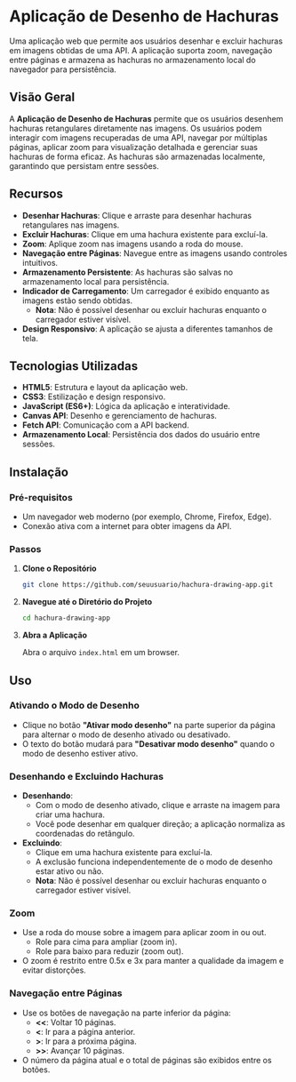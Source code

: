 # Aplicação de Desenho de Hachuras

Uma aplicação web que permite aos usuários desenhar e excluir hachuras em imagens obtidas de uma API. A aplicação suporta zoom, navegação entre páginas e armazena as hachuras no armazenamento local do navegador para persistência.

## Visão Geral

A **Aplicação de Desenho de Hachuras** permite que os usuários desenhem hachuras retangulares diretamente nas imagens. Os usuários podem interagir com imagens recuperadas de uma API, navegar por múltiplas páginas, aplicar zoom para visualização detalhada e gerenciar suas hachuras de forma eficaz. As hachuras são armazenadas localmente, garantindo que persistam entre sessões.

## Recursos

- **Desenhar Hachuras**: Clique e arraste para desenhar hachuras retangulares nas imagens.
- **Excluir Hachuras**: Clique em uma hachura existente para excluí-la.
- **Zoom**: Aplique zoom nas imagens usando a roda do mouse.
- **Navegação entre Páginas**: Navegue entre as imagens usando controles intuitivos.
- **Armazenamento Persistente**: As hachuras são salvas no armazenamento local para persistência.
- **Indicador de Carregamento**: Um carregador é exibido enquanto as imagens estão sendo obtidas.
  - **Nota**: Não é possível desenhar ou excluir hachuras enquanto o carregador estiver visível.
- **Design Responsivo**: A aplicação se ajusta a diferentes tamanhos de tela.

## Tecnologias Utilizadas

- **HTML5**: Estrutura e layout da aplicação web.
- **CSS3**: Estilização e design responsivo.
- **JavaScript (ES6+)**: Lógica da aplicação e interatividade.
- **Canvas API**: Desenho e gerenciamento de hachuras.
- **Fetch API**: Comunicação com a API backend.
- **Armazenamento Local**: Persistência dos dados do usuário entre sessões.

## Instalação

### Pré-requisitos

- Um navegador web moderno (por exemplo, Chrome, Firefox, Edge).
- Conexão ativa com a internet para obter imagens da API.

### Passos

1. **Clone o Repositório**

   ```bash
   git clone https://github.com/seuusuario/hachura-drawing-app.git
   ```

2. **Navegue até o Diretório do Projeto**

   ```bash
   cd hachura-drawing-app
   ```

3. **Abra a Aplicação**

   Abra o arquivo `index.html` em um browser.

## Uso

### Ativando o Modo de Desenho

- Clique no botão **"Ativar modo desenho"** na parte superior da página para alternar o modo de desenho ativado ou desativado.
- O texto do botão mudará para **"Desativar modo desenho"** quando o modo de desenho estiver ativo.

### Desenhando e Excluindo Hachuras

- **Desenhando**:
  - Com o modo de desenho ativado, clique e arraste na imagem para criar uma hachura.
  - Você pode desenhar em qualquer direção; a aplicação normaliza as coordenadas do retângulo.
- **Excluindo**:
  - Clique em uma hachura existente para excluí-la.
  - A exclusão funciona independentemente de o modo de desenho estar ativo ou não.
  - **Nota**: Não é possível desenhar ou excluir hachuras enquanto o carregador estiver visível.

### Zoom

- Use a roda do mouse sobre a imagem para aplicar zoom in ou out.
  - Role para cima para ampliar (zoom in).
  - Role para baixo para reduzir (zoom out).
- O zoom é restrito entre 0.5x e 3x para manter a qualidade da imagem e evitar distorções.

### Navegação entre Páginas

- Use os botões de navegação na parte inferior da página:
  - **<<**: Voltar 10 páginas.
  - **<**: Ir para a página anterior.
  - **>**: Ir para a próxima página.
  - **>>**: Avançar 10 páginas.
- O número da página atual e o total de páginas são exibidos entre os botões.